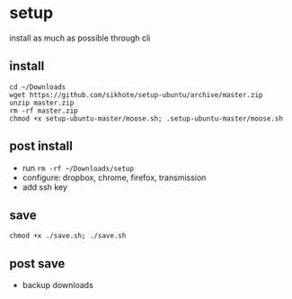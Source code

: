 # setup
install as much as possible through cli

## install
```
cd ~/Downloads
wget https://github.com/sikhote/setup-ubuntu/archive/master.zip
unzip master.zip
rm -rf master.zip
chmod +x setup-ubuntu-master/moose.sh; .setup-ubuntu-master/moose.sh
```

## post install
- run `rm -rf ~/Downloads/setup`
- configure: dropbox, chrome, firefox, transmission
- add ssh key

## save
`chmod +x ./save.sh; ./save.sh`

## post save
- backup downloads
